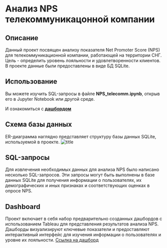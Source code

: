 # Анализ NPS телекоммуникацонной компании

## Описание
Данный проект посвящен анализу показателя Net Promoter Score (NPS) для телекоммуникационной компании, работающей на территории СНГ. Цель - определить уровень лояльности и удовлетворенности клиентов. В проекте данные были предоставлены в виде БД SQLite.

## Использование
Вы можете изучить SQL-запросы в файле
**NPS_telecomm.ipynb**, открыв его в Jupyter Notebook или другой среде.

И ознакомиться с [**дашбордом**](https://public.tableau.com/app/profile/alexandr.baranov/viz/NPS_16846118840790/Story1)

## Схема базы данных
ER-диаграмма наглядно представляет структуру базы данных SQLite, используемой в проекте.
![title](https://sun9-13.userapi.com/impg/PZ0Y4b4I366fOmpMzGAQHBqcWl3BLXOoUpfhgw/btiBMCi5-ZU.jpg?size=2560x1175&quality=96&sign=b4be3b3255d68a1ab04b2ae4fb0babbd&type=album)
## SQL-запросы
Для извлечения необходимых данных для анализа NPS было написано несколько SQL-запросов. Эти запросы могут быть выполнены в базе данных SQLite для получения информации о пользователях, их демографических и иных признаках и соответствующих оценках в опросе NPS.

## Dashboard
Проект включает в себя набор предварительно созданных дашбордов с использованием Tableau для представления результатов анализа NPS. Дашборды визуализируют ключевые показатели и предоставляют интерактивный интерфейс для изучения информации о пользователях и уровне их лояльности.
[Ссылка на дашборд](https://public.tableau.com/app/profile/alexandr.baranov/viz/NPS_16846118840790/Story1)
